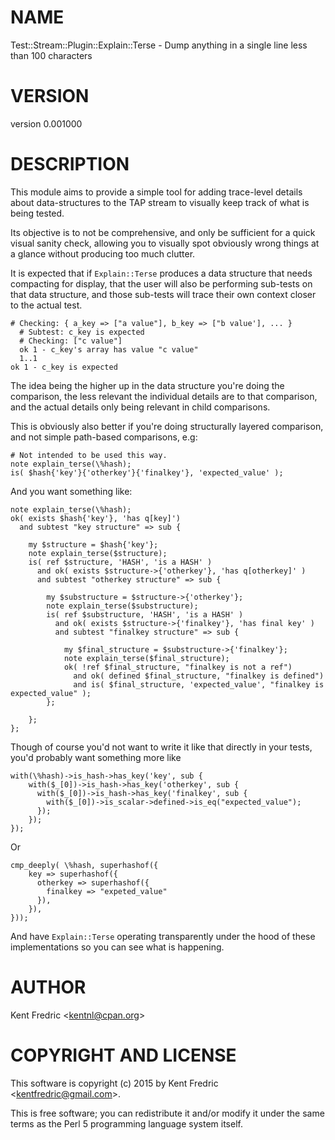 # NAME

Test::Stream::Plugin::Explain::Terse - Dump anything in a single line less than 100 characters

# VERSION

version 0.001000

# DESCRIPTION

This module aims to provide a simple tool for adding trace-level details
about data-structures to the TAP stream to visually keep track of what is being
tested.

Its objective is to not be comprehensive, and only be sufficient for a quick
visual sanity check, allowing you to visually spot obviously wrong things at a
glance without producing too much clutter.

It is expected that if `Explain::Terse` produces a data structure that needs
compacting for display, that the user will also be performing sub-tests on that
data structure, and those sub-tests will trace their own context closer to the
actual test.

    # Checking: { a_key => ["a value"], b_key => ["b value'], ... }
      # Subtest: c_key is expected
      # Checking: ["c value"]
      ok 1 - c_key's array has value "c value"
      1..1
    ok 1 - c_key is expected

The idea being the higher up in the data structure you're doing the comparison,
the less relevant the individual details are to that comparison, and the actual
details only being relevant in child comparisons.

This is obviously also better if you're doing structurally layered comparison,
and not simple path-based comparisons, e.g:

    # Not intended to be used this way.
    note explain_terse(\%hash);
    is( $hash{'key'}{'otherkey'}{'finalkey'}, 'expected_value' );

And you want something like:

    note explain_terse(\%hash);
    ok( exists $hash{'key'}, 'has q[key]')
      and subtest "key structure" => sub {

        my $structure = $hash{'key'};
        note explain_terse($structure);
        is( ref $structure, 'HASH', 'is a HASH' )
          and ok( exists $structure->{'otherkey'}, 'has q[otherkey]' )
          and subtest "otherkey structure" => sub {

            my $substructure = $structure->{'otherkey'};
            note explain_terse($substructure);
            is( ref $substructure, 'HASH', 'is a HASH' )
              and ok( exists $structure->{'finalkey'}, 'has final key' )
              and subtest "finalkey structure" => sub {

                my $final_structure = $substructure->{'finalkey'};
                note explain_terse($final_structure);
                ok( !ref $final_structure, "finalkey is not a ref")
                  and ok( defined $final_structure, "finalkey is defined")
                  and is( $final_structure, 'expected_value', "finalkey is expected_value" );
            };

        };
    };

Though of course you'd not want to write it like that directly in your tests,
you'd probably want something more like

    with(\%hash)->is_hash->has_key('key', sub {
        with($_[0])->is_hash->has_key('otherkey', sub {
          with($_[0])->is_hash->has_key('finalkey', sub {
            with($_[0])->is_scalar->defined->is_eq("expected_value");
          });
        });
    });

Or

    cmp_deeply( \%hash, superhashof({
        key => superhashof({
          otherkey => superhashof({
            finalkey => "expeted_value"
          }),
        }),
    }));

And have `Explain::Terse` operating transparently under the hood of these implementations
so you can see what is happening.

# AUTHOR

Kent Fredric &lt;kentnl@cpan.org>

# COPYRIGHT AND LICENSE

This software is copyright (c) 2015 by Kent Fredric &lt;kentfredric@gmail.com>.

This is free software; you can redistribute it and/or modify it under
the same terms as the Perl 5 programming language system itself.
